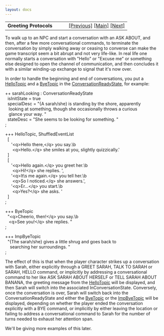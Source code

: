 ```yaml
---
layout: docs
---
```

<table width="100%" data-border="0" data-cellspacing="0"
data-cellpadding="3" data-bgcolor="#C0C0C0">
<colgroup>
<col style="width: 50%" />
<col style="width: 50%" />
</colgroup>
<tbody>
<tr>
<td style="text-align: left;"><strong>Greeting Protocols<br />
</strong></td>
<td style="text-align: right;"><a
href="conversationreadystate.html">[Previous]</a> <a
href="generalintroduction.html">[Main]</a> <a
href="topicentry.html">[Next]</a></td>
</tr>
</tbody>
</table>

  
To walk up to an NPC and start a conversation with an ASK ABOUT, and
then, after a few more conversational commands, to terminate the
conversation by simply walking away or ceasing to converse can make the
game transcript seem a bit abrupt and not very life-like. In real life
one normally starts a conversation with "Hello" or "Excuse me" or
something else designed to open the channel of communication, and then
concludes it with a similar winding-up exchange to signal that it's now
over.  
  
In order to handle the beginning and end of conversations, you put a
[HelloTopic](hellotopic.html) and a [ByeTopic](byetopic.html) in the
[ConversationReadyState](conversationreadystate.html), for example:  
  
++ sarahLooking : ConversationReadyState  
  isInitState = true  
  specialDesc = "{A sarah/she} is standing by the shore, apparently  
   looking at something, though she occasionally throws a curious  
   glance your way. "  
  stateDesc = "She seems to be looking for something. "  
;  
  
+++ HelloTopic, ShuffledEventList  
  \[   
     '\<q\>Hello there,\</q\> you say.\b  
      \<q\>Hello.\</q\> she smiles at you, slightly quizzically.'  
  \]  
  \[  
     '\<q\>Hello again.\</q\> you greet her.\b  
      \<q\>Hi!\</q\> she replies. ',  
     '\<q\>It\\s me again.\</q\> you tell her.\b  
      \<q\>So I noticed.\</q\> she answers.',  
     '\<q\>Er...\</q\> you start.\b  
      \<q\>Yes?\</q\> she asks. '    
  \]  
;  
  
+++ ByeTopic  
  "\<q\>Cheerio, then!\</q\> you say.\b  
   \<q\>See you!\</q\> she replies. "  
;  
  
  
+++ ImpByeTopic  
  "{The sarah/she} gives a little shrug and goes back to  
    searching her surroundings. "  
;  
  
The effect of this is that when the player character strikes up a
conversation with Sarah, either explicitly through a GREET SARAH, TALK
TO SARAH or SARAH, HELLO command, or implicitly by addressing a
conversational command to her like ASK SARAH ABOUT HERSELF or TELL SARAH
ABOUT BANANA, the greeting message from the [HelloTopic](hellotopic.html)
will be displayed, and then Sarah will switch into the associated
InConversationState. Conversely, once the conversation is over, Sarah
will switch back into the ConversationReadyState and either the
[ByeTopic](byetopic.html) or the [ImpByeTopic](impbyetopic.html) will be
displayed, depending on whether the player ended the conversation
explicitly with a BYE command, or implicitly by either leaving the
location or failing to address a conversational command to Sarah for the
number of turns needed to exhaust her attention span.  
  
We'll be giving more examples of this later.  
